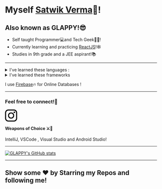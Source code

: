 # Myself <a href='https://github.com/glappy-py'>Satwik Verma</a>👋!
<h2>Also known as GLAPPY!😎</h2>

<ul>
<li>Self taught Programmer💻and Tech Geek👨‍💻! </li>
  <li>Currently learning and practicing <a target="_blank" href='https://reactjs.org/'>ReactJS</a>!🕸</li>
  <li>Studies in 9th grade and a JEE aspirant!📚</li>

</ul>

  <hr/>
<details >
<summary>I've learned these languages : </summary>
<ul>
  <li>Java</li>
  <li>Python</li>
  <li>JavaScript</li>
  <li>C#</li>
  <li>Everyone learns HTML and CSS 🤣</li>
</ul>
  </details>
  <details >
  <summary>I've learned these frameworks</summary>
<ul>
  <li>Flutter</li>
  <li>Android Native</li>
  <li>JQuery</li>
  <li>React</li>
  <li>Unity</li>
  <li>Unreal Engine</li>
</ul></details>

I use <a target="_blank" href='https://firebase.google.com/'>Firebase</a>🔥 for Online Databases !<hr/>
### Feel free to connect!💃
  <a target="_blank" href='https://www.instagram.com/glappyverma/'>
    <img src='img/insta.png' align='left' width='40px'>
  </a>
<br/>
<br>
<h4>Weapons of Choice ⚔🏹</h4>
IntelliJ, VSCode , Visual Studio and Android Studio!
<hr>

[![GLAPPY's GitHub stats](https://github-readme-stats.vercel.app/api?username=glappy-py&theme=dark)](https://github.com/anuraghazra/github-readme-stats)


<hr/>
<h2>Show some ❤ by Starring my Repos and following me!<h2/>
